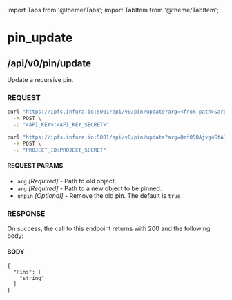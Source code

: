 import Tabs from '@theme/Tabs';
import TabItem from '@theme/TabItem';

# pin_update

## /api/v0/pin/update

Update a recursive pin.

### REQUEST

<Tabs>
  <TabItem value="Syntax" label="Syntax" default>

```bash
curl "https://ipfs.infura.io:5001/api/v0/pin/update?arg=<from-path>&arg=<to-path>&unpin=true" \
  -X POST \
  -u "<API_KEY>:<API_KEY_SECRET>"
```

  </TabItem>
  <TabItem value="Example" label="Example" >

```bash
curl "https://ipfs.infura.io:5001/api/v0/pin/update?arg=QmfQ5QAjvg4GtA3wg3adpnDJug8ktA1BxurVqBD8rtgVjM&arg=QmeGAVddnBSnKc1DLE7DLV9uuTqo5F7QbaveTjr45JUdQn" \
  -X POST \
  -u "PROJECT_ID:PROJECT_SECRET"
```

  </TabItem>
</Tabs>

#### REQUEST PARAMS

- `arg` _\[Required]_ - Path to old object.
- `arg` _\[Required]_ - Path to a new object to be pinned.
- `unpin` _\[Optional]_ - Remove the old pin. The default is `true.`

### RESPONSE

On success, the call to this endpoint returns with 200 and the following body:

#### BODY

```
{
  "Pins": [
    "string"
  ]
}
```
